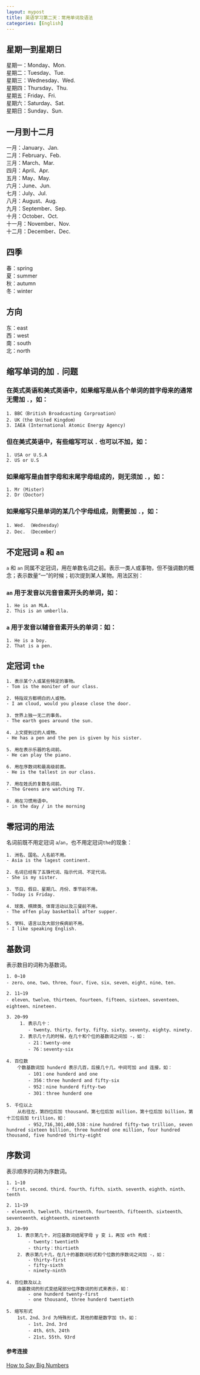 ```yaml
---
layout: mypost
title: 英语学习第二天：常用单词及语法
categories: [English]
---
```

## 星期一到星期日
星期一：Monday、Mon.  
星期二：Tuesday、Tue.  
星期三：Wednesday、Wed.  
星期四：Thursday、Thu.  
星期五：Friday、Fri.  
星期六：Saturday、Sat.  
星期日：Sunday、Sun.

## 一月到十二月
一月：January、Jan.  
二月：February、Feb.  
三月：March、Mar.  
四月：April、Apr.  
五月：May、May.  
六月：June、Jun.  
七月：July、Jul.  
八月：August、Aug.  
九月：September、Sep.  
十月：October、Oct.  
十一月：November、Nov.  
十二月：December、Dec.

## 四季
春：spring  
夏：summer  
秋：autumn  
冬：winter  

## 方向
东：east  
西：west  
南：south  
北：north  


## 缩写单词的加 `.` 问题
### 在英式英语和美式英语中，如果缩写是从各个单词的首字母来的通常无需加 `.`，如：
```
1. BBC（British Broadcasting Corproation）
2. UK（the United Kingdom）
3. IAEA (International Atomic Energy Agency)
```

### 但在美式英语中，有些缩写可以 `.` 也可以不加，如：
```
1. USA or U.S.A
2. US or U.S
```

### 如果缩写是由首字母和末尾字母组成的，则无须加 `.`，如：
```
1. Mr (Mister)
2. Dr (Doctor)
```

### 如果缩写只是单词的某几个字母组成，则需要加 `.`，如：
```
1. Wed. （Wednesday）
2. Dec. （December）
```


## 不定冠词 `a` 和 `an`
`a` 和 `an` 同属不定冠词，用在单数名词之前。表示一类人或事物，但不强调数的概念；表示数量“一”的时候；初次提到某人某物。用法区别：
### `an` 用于发音以元音音素开头的单词，如：
```
1. He is an MLA.
2. This is an umberlla.
```

### `a` 用于发音以辅音音素开头的单词：如：
```
1. He is a boy.
2. That is a pen.
```

## 定冠词 `the` 
```
1. 表示某个人或某些特定的事物。
- Tom is the moniter of our class.
 
2. 特指双方都明白的人或物。
- I am cloud, would you please close the door. 

3. 世界上独一无二的事务。
- The earth goes around the sun. 

4. 上文提到过的人或物。
- He has a pen and the pen is given by his sister. 

5. 用在表示乐器的名词前。
- He can play the piano.

6. 用在序数词和最高级前面。
- He is the tallest in our class.

7. 用在姓氏的复数名词前。
- The Greens are watching TV.

8. 用在习惯用语中。
- in the day / in the morning
```

## 零冠词的用法
名词前既不用定冠词 `a`/`an`，也不用定冠词`the`的现象：
```
1. 洲名、国名、人名前不用。
- Asia is the lagest continent.

2. 名词已经有了五铢代词、指示代词、不定代词。
- She is my sister.

3. 节日、假日、星期几、月份、季节前不用。
- Today is Friday.

4. 球类、棋牌类、体育活动以及三餐前不用。
- The offen play basketball after supper.

5. 学科、语言以及大部分疾病前不用。
- I like speaking English.
```

## 基数词
表示数目的词称为基数词。
```
1. 0~10 
- zero、one、two、three、four、five、six、seven、eight、nine、ten.

2. 11~19
- eleven、twelve、thirteen、fourteen、fifteen、sixteen、seventeen、eighteen、nineteen.

3. 20~99
     1. 表示几十：
        - twenty、thirty、forty、fifty、sixty、seventy、eighty、ninety.
     2. 表示几十几的时候，在几十和个位的基数词之间加 -，如：
        - 21：twenty-one
        - 76：seventy-six

4. 百位数
    个数基数词加 hunderd 表示几百，后接几十几，中间可加 and 连接，如：
        - 101：one hunderd and one
        - 356：three hunderd and fifty-six
        - 952：nine hunderd fifty-two
        - 301：three hunderd one

5. 千位以上
    从右往左，第四位后加 thousand，第七位后加 million，第十位后加 billion，第十三位后加 trillion，如：
        - 952,716,301,400,538：nine hundred fifty-two trillion, seven hundred sixteen billion, three hundred one million, four hundred thousand, five hundred thirty-eight
```

## 序数词
表示顺序的词称为序数词。
```
1. 1~10
- first、second、third、fourth、fifth、sixth、seventh、eighth、ninth、tenth

2. 11~19
- eleventh、twelveth、thirteenth、fourteenth、fifteenth、sixteenth、seventeenth、eighteenth、nineteenth

3. 20~99
    1. 表示第几十，对应基数词结尾字母 y 变 i，再加 eth 构成：
        - twenty：twentieth
        - thirty：thirtieth
    2. 表示第几十几，在几十的基数词形式和个位数的序数词之间加 -，如：
        - thirty-first
        - fifty-sixth
        - ninety-ninth

4. 百位数及以上
    由基数词的形式变结尾部分位序数词的形式来表示，如：
        - one hunderd twenty-first
        - one thousand, three hunderd twentieth

5. 缩写形式
    1st、2nd、3rd 为特殊形式，其他的都是数字加 th，如：
        - 1st、2nd、3rd
        - 4th、6th、24th
        - 21st、55th、93rd
```

#### 参考连接
[How to Say Big Numbers](https://eslblogs.waketech.edu/esl-english/2016/05/22/how-to-say-big-numbers/)
